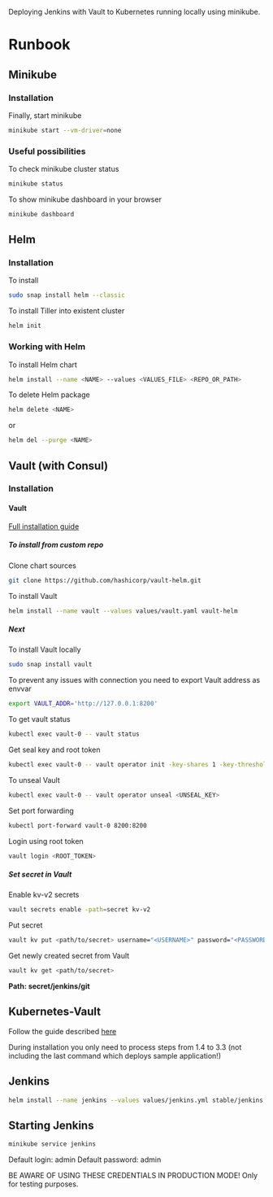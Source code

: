 Deploying Jenkins with Vault to Kubernetes running locally using minikube.

# Runbook

## Minikube
### Installation

<minikube installation>

Finally, start minikube
```bash
minikube start --vm-driver=none
```

### Useful possibilities
To check minikube cluster status
```bash
minikube status
```
To show minikube dashboard in your browser
```bash
minikube dashboard
```
## Helm
### Installation
To install
```bash
sudo snap install helm --classic
```
To install Tiller into existent cluster
```bash
helm init
```
### Working with Helm
To install Helm chart
```bash
helm install --name <NAME> --values <VALUES_FILE> <REPO_OR_PATH>
```
To delete Helm package
```bash
helm delete <NAME>
```
or
```bash
helm del --purge <NAME>
```

## Vault (with Consul)
### Installation
#### Vault
[Full installation guide](https://learn.hashicorp.com/vault/getting-started-k8s/minikube)
##### To install from custom repo
Clone chart sources
```bash
git clone https://github.com/hashicorp/vault-helm.git
```
To install Vault
```bash
helm install --name vault --values values/vault.yaml vault-helm
```
##### Next
To install Vault locally
```bash
sudo snap install vault
```
To prevent any issues with connection you need to export Vault address as envvar
```bash
export VAULT_ADDR='http://127.0.0.1:8200'
```
To get vault status
```bash
kubectl exec vault-0 -- vault status
```
Get seal key and root token
```bash
kubectl exec vault-0 -- vault operator init -key-shares 1 -key-threshold 1
```
To unseal Vault
```bash
kubectl exec vault-0 -- vault operator unseal <UNSEAL_KEY>
```
Set port forwarding
```bash
kubectl port-forward vault-0 8200:8200
```
Login using root token
```bash
vault login <ROOT_TOKEN>
```
##### Set secret in Vault
Enable kv-v2 secrets
```bash
vault secrets enable -path=secret kv-v2
```
Put secret
```bash
vault kv put <path/to/secret> username="<USERNAME>" password="<PASSWORD>"
```
Get newly created secret from Vault
```bash
vault kv get <path/to/secret>
``` 
**Path: secret/jenkins/git**

## Kubernetes-Vault
Follow the guide described [here](https://github.com/Boostport/kubernetes-vault/blob/master/deployments/quick-start/README.md)

During installation you only need to process steps from 1.4 to 3.3 (not including the last command which deploys sample application!)

## Jenkins
```bash
helm install --name jenkins --values values/jenkins.yml stable/jenkins
```

## Starting Jenkins
```bash
minikube service jenkins
```
Default login: admin
Default password: admin

BE AWARE OF USING THESE CREDENTIALS IN PRODUCTION MODE! Only for testing purposes.